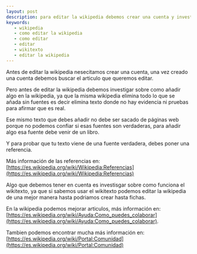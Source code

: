 ```yaml
---
layout: post
description: para editar la wikipedia debemos crear una cuenta y investigar más sobre la wikipedia, tambien de como funciona el wikitexto
keywords:
   - wikipedia
   - como editar la wikipedia
   - como editar
   - editar
   - wikitexto
   - editar la wikipedia
---
```


Antes de editar la wikipedia nesecitamos crear una cuenta, una vez creado una cuenta debemos buscar el articulo que
queremos editar.

Pero antes de editar la wikipedia debemos investigar sobre como añadir algo en la wikipedia, ya que la misma wikipedia elimina todo lo que se añada sin fuentes es decir elimina texto donde no hay evidencia ni pruebas para afirmar que es real.

Ese mismo texto que debes añadir no debe ser sacado de páginas web porque no podemos confiar si esas fuentes son verdaderas, para añadir algo esa fuente debe venir de un libro.

Y para probar que tu texto viene de una fuente verdadera, debes poner una referencia. 

Más información de las referencias en: [https://es.wikipedia.org/wiki/Wikipedia:Referencias](https://es.wikipedia.org/wiki/Wikipedia:Referencias)

Algo que debemos tener en cuenta es investisgar sobre como funciona el wikitexto, ya que si sabemos usar el wikitexto podemos editar la wikipedia de una mejor manera hasta podriamos crear hasta fichas.

En la wikipedia podemos mejorar articulos, más información en: [https://es.wikipedia.org/wiki/Ayuda:Como_puedes_colaborar](https://es.wikipedia.org/wiki/Ayuda:Como_puedes_colaborar).

Tambien podemos encontrar mucha más información en: [https://es.wikipedia.org/wiki/Portal:Comunidad](https://es.wikipedia.org/wiki/Portal:Comunidad)
